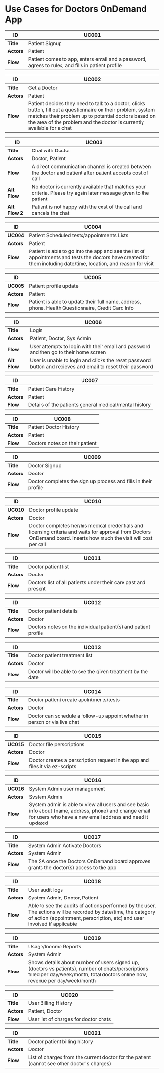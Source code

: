 # Use Cases for Doctors OnDemand App

ID | UC001
--- | ---
**Title** | Patient Signup
**Actors** | Patient					
**Flow** | Patient comes to app, enters email and a password, agrees to rules, and fills in patient profile					

ID | UC002
--- | ---
**Title**	| Get a Doctor					
**Actors** | Patient					
**Flow** | Patient decides they need to talk to a doctor, clicks button, fill out a questionnaire on their problem, system matches their problem up to potential doctors based on the area of the problem and the doctor is currently available for a chat					

ID | UC003
--- | ---
**Title** | Chat with Doctor					
**Actors** | Doctor, Patient					
**Flow** | A direct communication channel is created between the doctor and patient after patient accepts cost of call					
**Alt Flow** | No doctor is currently available that matches your criteria.  Please try again later message given to the patient					
**Alt Flow 2** | Patient is not happy with the cost of the call and cancels the chat					

ID | UC004
--- | ---
**UC004** | Patient Scheduled tests/appointments Lists					
**Actors** | Patient					
**Flow** | Patient is able to go into the app and see the list of appointments and tests the doctors have created for them including date/time, location, and reason for visit					

ID | UC005
--- | ---
**UC005** | Patient profile update					
**Actors** | Patient					
**Flow** | Patient is able to update their full name, address, phone.  Health Questionnaire, Credit Card Info					

ID | UC006
--- | ---
**Title** | Login					
**Actors** | Patient, Doctor, Sys Admin					
**Flow** | User attempts to login with their email and password and then go to their home screen					
**Alt Flow** | User is unable to login and clicks the reset password button and recieves and email to reset their password					

ID | UC007
--- | ---
**Title** | Patient Care History					
**Actors** | Patient					
**Flow** | Details of the patients general medical/mental history					

ID | UC008
--- | ---
**Title** | Patient Doctor History					
**Actors** | Patient					
**Flow** | Doctors notes on their patient					

ID | UC009
--- | ---
**Title** | Doctor Signup					
**Actors** | Doctor 					
**Flow** | Doctor completes the sign up process and fills in their profile					

ID | UC010
--- | ---
**UC010** | Doctor profile update					
**Actors** | Doctor					
**Flow** | Doctor completes her/his medical credentials and licensing criteria and waits for approval from Doctors OnDemand board.  Inserts how much the visit will cost per call				

ID | UC011
--- | ---
**Title** | Doctor patient list					
**Actors** | Doctor					
**Flow** | Doctors list of all patients under their care past and present					

ID | UC012
--- | ---
**Title** | Doctor patient details					
**Actors** | Doctor					
**Flow** | Doctors notes on the individual patient(s) and patient profile					

ID | UC013
--- | ---
**Title** | Doctor patient treatment list					
**Actors** | Doctor					
**Flow** | Doctor will be able to see the given treatment by the date					

ID | UC014
--- | ---
**Title** | Doctor patient create apointments/tests					
**Actors** | Doctor					
**Flow** | Doctor can schedule a follow-up appoint whether in person or via live chat					

ID | UC015
--- | ---
**UC015** | Doctor file perscriptions					
**Actors** | Doctor					
**Flow** | Doctor creates a perscription request in the app and files it via ez-scripts					

ID | UC016
--- | ---
**UC016** | System Admin user management					
**Actors** | System Admin					
**Flow** | System admin is able to view all users and see basic info about (name, address, phone) and change email for users who have a new email address and need it updated				

ID | UC017
--- | ---
**Title** | System Admin Activate Doctors					
**Actors** | System Admin					
**Flow** | The SA once the Doctors OnDemand board approves grants the doctor(s) access to the app 					

ID | UC018
--- | ---
**Title** | User audit logs					
**Actors** | System Admin, Doctor, Patient					
**Flow** | Able to see the audits of actions performed by the user.  The actions will be recorded by date/time, the category of action (appointment, perscription, etc) and user involved if applicable					

ID | UC019
--- | ---
**Title** | Usage/Income Reports					
**Actors** | System Admin					
**Flow** | Shows details about number of users signed up, (doctors vs patients), number of chats/perscriptions filled per day/week/month, total doctors online now, revenue per day/week/month					

ID | UC020
--- | ---
**Title** | User Billing History					
**Actors** | Patient, Doctor					
**Flow** | User list of charges for doctor chats					

ID | UC021
--- | ---
**Title** | Doctor patient billing history					
**Actors** | Doctor					
**Flow** | List of charges from the current doctor for the patient (cannot see other doctor's charges)					
